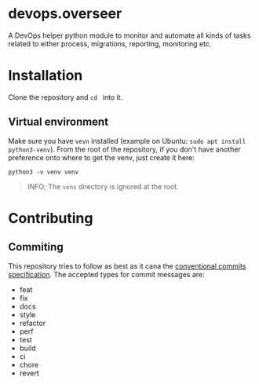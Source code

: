 # devops.overseer
A DevOps helper python module to monitor and automate all kinds of tasks related to either process, migrations, reporting, monitoring etc.

# Installation

Clone the repository and `cd ` into it.

## Virtual environment

Make sure you have `vevn` installed (example on Ubuntu: `sudo apt install python3-venv`).
From the root of the repository, if you don't have another preference onto where to get the venv, just create it here:

`python3 -v venv venv`

> INFO; The `venv` directory is ignored at the root.

# Contributing

## Commiting

This repository tries to follow as best as it cana the [conventional commits specification](https://www.conventionalcommits.org).
The accepted types for commit messages are:
- feat
- fix
- docs
- style
- refactor
- perf
- test
- build
- ci
- chore
- revert
